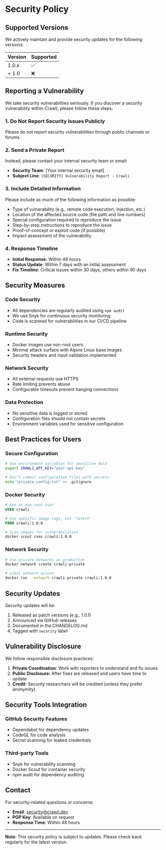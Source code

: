 # Security Policy

## Supported Versions

We actively maintain and provide security updates for the following versions:

| Version | Supported          |
| ------- | ------------------ |
| 1.0.x   | :white_check_mark: |
| < 1.0   | :x:                |

## Reporting a Vulnerability

We take security vulnerabilities seriously. If you discover a security vulnerability within Crawli, please follow these steps:

### 1. Do Not Report Security Issues Publicly
Please do not report security vulnerabilities through public channels or forums.

### 2. Send a Private Report
Instead, please contact your internal security team or email:
- **Security Team**: [Your internal security email]
- **Subject Line**: `[SECURITY] Vulnerability Report - Crawli`

### 3. Include Detailed Information
Please include as much of the following information as possible:
- Type of vulnerability (e.g., remote code execution, injection, etc.)
- Location of the affected source code (file path and line numbers)
- Special configuration required to reproduce the issue
- Step-by-step instructions to reproduce the issue
- Proof-of-concept or exploit code (if possible)
- Impact assessment of the vulnerability

### 4. Response Timeline
- **Initial Response**: Within 48 hours
- **Status Update**: Within 7 days with an initial assessment
- **Fix Timeline**: Critical issues within 30 days, others within 90 days

## Security Measures

### Code Security
- All dependencies are regularly audited using `npm audit`
- We use Snyk for continuous security monitoring
- Code is scanned for vulnerabilities in our CI/CD pipeline

### Runtime Security
- Docker images use non-root users
- Minimal attack surface with Alpine Linux base images
- Security headers and input validation implemented

### Network Security
- All external requests use HTTPS
- Rate limiting prevents abuse
- Configurable timeouts prevent hanging connections

### Data Protection
- No sensitive data is logged or stored
- Configuration files should not contain secrets
- Environment variables used for sensitive configuration

## Best Practices for Users

### Secure Configuration
```bash
# Use environment variables for sensitive data
export CRAWLI_API_KEY="your-api-key"

# Don't commit configuration files with secrets
echo "private-config.txt" >> .gitignore
```

### Docker Security
```dockerfile
# Run as non-root user
USER crawli

# Use specific image tags, not 'latest'
FROM crawli:1.0.0

# Scan images for vulnerabilities
docker scout cves crawli:1.0.0
```

### Network Security
```bash
# Use private networks in production
docker network create crawli-private

# Limit network access
docker run --network crawli-private crawli:1.0.0
```

## Security Updates

Security updates will be:
1. Released as patch versions (e.g., 1.0.1)
2. Announced via GitHub releases
3. Documented in the CHANGELOG.md
4. Tagged with `security` label

## Vulnerability Disclosure

We follow responsible disclosure practices:

1. **Private Coordination**: Work with reporters to understand and fix issues
2. **Public Disclosure**: After fixes are released and users have time to update
3. **Credit**: Security researchers will be credited (unless they prefer anonymity)

## Security Tools Integration

### GitHub Security Features
- Dependabot for dependency updates
- CodeQL for code analysis
- Secret scanning for leaked credentials

### Third-party Tools
- Snyk for vulnerability scanning
- Docker Scout for container security
- npm audit for dependency auditing

## Contact

For security-related questions or concerns:
- **Email**: security@crawli.dev
- **PGP Key**: Available on request
- **Response Time**: Within 48 hours

---

**Note**: This security policy is subject to updates. Please check back regularly for the latest version.
